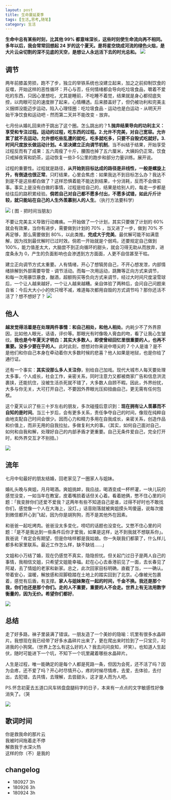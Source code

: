 ```yaml
---
layout: post
title: 生命蔓延夏季
tags: [生活,思考,随笔]
category: 生活
---
```


**生命中总有某些时刻，比其他 99% 都意味深长，这些时刻使生命流向再不相同。多年以后，我会常常回想起 24 岁的这个夏天。是将星空烧成河流的绿色火焰，是大片云朵切割的深不见底的天空，是想让人永远活下去的时光总和。**
![](http://oax0nr6r7.bkt.clouddn.com/2018-09-27-WechatIMG176.jpeg)

## 调节

两年前膝盖劳损，跑不了步，独立的举铁系统也没建立起来，加之之前抑制饮食的反噬，开始这样的恶性循环：开心与否，任何情绪都会导向吃垃圾食品，嚼着不爱吃的东西，只因心里想吃，尤其是睡前，不吃睡不着觉，结果就是身心都彻底失控，以肉眼可见的速度胖了起来，心情糟透。后来膝盖好了，但仍被功利和完美主义捆绑没能迈步运动，陷入心理怪圈：吃垃圾食品 - 运动也是白运动 - 从明天开始干净饮食和运动吧 - 然而第二天并不能改变 - 放弃。

七月份从婚礼回来终于跳出了这个圈。怎么跳出的？**1.抛弃结果导向的功利主义：享受和专注过程。运动的过程，吃东西的过程。2.允许不完美，对自己宽容。允许累了就不去运动，允许想吃些乱遭的就吃，吃多就吃多，只要不自毁式吃就好。3.时间尺度放长做运动计划。4.坚决建立正向调节机制**。当不纠结于结果，开始享受过程反而有了成果：五六周瘦了十斤，腰围也掉了五六厘米，大姨妈仍正常。饮食只戒掉夜宵和奶茶，运动恢复一些3-5公里的跑步和部分力量训练。展开说。

过程的重要性。过程就是路径，**从开始到目标达成的路径是非线性，一般是螺旋上升，有倒退也很正常**。只盯结果，心里会焦虑：如果我达不到目标怎么办？我达不到是不是这些都白做了？这样恐惧着能不能达到结果，十分消耗，反而不会做实事。事实上是没有白做的事情，过程是给自己的，结果是给别人的，每走一步都是给往后的路积累经验。**倘若自己对自己都不愿多付出，不愿多试错，如此斤斤计较，就只能站在自己的人生外羡慕别人的人生**。（执行方法要科学）

![](http://oax0nr6r7.bkt.clouddn.com/2018-09-27-%E5%B1%8F%E5%B9%95%E5%BF%AB%E7%85%A7%202018-09-27%2019.35.58.png)
( 图 - 把时间当朋友)

不要让完美主义导致行动瘫痪。一开始做了一个计划，其实只要做了计划的 60% 就会有效果，当你有进步，需要做到计划的 70% ，当又进了一步，做到 70% 不再足够，那么需要做到 80%，以此类推。**完成大于完美**。最优解可能不如满意解，因为找到最优解时已过时效。倘若一开始就是个弱鸡，还要规定自己做到 100%，能力值差太大，大脑尝不到正向循环的甜头，就会习得无助从而放弃，进度条永为 0，产生的负面影响也会渗透到方方面面，人更不自信甚至干枯。

建立正向调节方式太重要。人有情绪，开心了想犒劳自己，不开心想发泄，内部情绪排解到外部需要导管 - 调节活动。而每一次用运动，跳舞等正向方式来调节，和每一次用暴饮暴食，酗酒，超额购买等负向方式来调节，经过大时间尺度滚雪球后，一个让人越来越好，一个让人越来越糟。亲自体验了两种后，会问自己问题来自省：今后大大小小的坎只增不减，难道每次都用自毁的方式调节吗？那你还活不活了？想不想好了？
![](http://oax0nr6r7.bkt.clouddn.com/2018-09-27-WechatIMG173.jpeg)

## 他人

**越发觉得活着是在处理两件事情：和自己相处，和他人相处**。内耗少不了外界原因，比如他人眼光，话语，评价等。那眼光有时像吸人膏血的吻，看了让我心生皱纹。**我也是今年夏天才明白：其实大多数人，即使曾经回忆里很重要的人，也再不重要。没多少要在乎的人**。此时此刻，想想对你来说中塔尖的 7 个人是谁？是不是他们和你自己本身在牵动着你大多数时候的悲喜？他人如果是地狱，也是你给了通行证。

还有一个事实：**其实没那么多人关注你**，别给自己加戏。现代大城市人每天要处理太多事，个人成长，社会工作，亲密关系，同时注意力又都被商家广告和信息洪流裹挟，还能抗住，没被生活杀死就不错了，大多数人自顾不暇。因此，外界纷扰，大多与你无关，大可打开自己，不要因外界眼光压抑扭曲自己，更无需有任何包袱。

这个夏天认识了些三十岁左右的朋友，多次碰撞后意识到：**现在拥有让人羡慕而不自知的是时间**。当三十岁后，会有更多关系，责任争夺自己的时间，像现在纯粹自由地支配自己时间会很少。因而心力和精力多用在自我成长，亲密关系，创造作品和价值上，而非无用的自我拉扯。多做复利大的事。（其实，如何自己面对自己，如何和自我和解，处理好自己的内部矛盾才更重要。自己无条件爱自己，完全打开时，和外界交互才不别扭。）

![](http://oax0nr6r7.bkt.clouddn.com/2018-09-27-%E5%B1%8F%E5%B9%95%E5%BF%AB%E7%85%A7%202018-09-27%2020.20.40.png)

## 流年

七月中旬最好的朋友结婚，回老家见了一圈家人与姐妹。

婚礼头晚与爽姐，月月喝酒。爽姐挑衅，我应战，喝酒变成一杯杯灌，一块儿玩的感觉没变，一如当年在教室，皮着嘴损着话但关心着。看着她俩，憋不住心里的问题：「我变胖你们还爱不爱我？这两年有些不知道自己是谁，过得不好时也不敢找你们，感觉像一个人在大海上，没灯。」话音刚落就被爽姐摸头骂傻逼，说每次接到微信都开心到飞起，因为你是胡狗狗，而不是其他外在因素。

和爸爸一起吃烤肉。爸爸没太多变化，唠叨的话题也没变化。又憋不住心里的问题：「是不是我达到一些条件后你才爱我，如果是这样，达不到我就不想联系你」。我爸说「肯定会有期望，但是你啥样都是我姑娘。你一失联我们都蒙了，什么样儿都多和家里联系。最近工作怎么样，缺不缺钱......」

文姐和小万结了婚，现在仍感觉不真实，隐隐担忧。但关起门过日子是两人自己的事情，我相信文姐，只希望文姐能幸福。赶在心心去香港前见了一面，去长春见了阿凝，去了情姐的老家和新家。总之，此次回家目标明确，直截了当，一一确认。带着安心，温暖，解放感和双脚稳踏在土地上的踏实回到了北京。心像被光包裹着，感觉有后盾，有支撑。**家人与姐妹聚在一起的时间，千金不换。我还是那个我，你们也还是那个你们。走的人不重要，重要的人不会走。世界上有无法用数字衡量的，因为无价。希望你们都好**。

![](http://oax0nr6r7.bkt.clouddn.com/2018-09-27-%E5%B1%8F%E5%B9%95%E5%BF%AB%E7%85%A7%202018-09-27%2020.21.32.png)

## 总结

走了好多路，袜子里装满了错误。一朋友造了一个美妙的隐喻：坑里有很多水晶碎片。我想现在我已经带了好多水晶碎片出来了，更在爬出来时捡到了一只宝贝，叼进我的小狗窝。（世界上怎么有这么好的人？我去问问良知，坏笑）。也知道人生起伏，随时可能进下一个坑，不知下一个坑里藏着哪些水晶碎片。

人生是过程，唯一能确定的是每个人都是死路一条，但因为会死，还不活了吗？因为会疼，还不爱了吗？开心时尽情开心，疼的时候尽情疼，去爱，去体验，去付出，去犯错，去共情，去理解，去尝甜头，这才是人而为人吧。

PS.怀念初夏去五道口风车转盘盘腿码字的日子，本来有一点点的文字敏感性好像消失了。（哭

![](http://oax0nr6r7.bkt.clouddn.com/2018-09-27-WechatIMG180.jpeg)

## 歌词时间
你是救我命的那片云    
我被时间拖着走不停    
解救我于水深火热    
这样的你（不）是我的

## changelog
- 180927 3h
- 180926 3h
- 180924 3h
